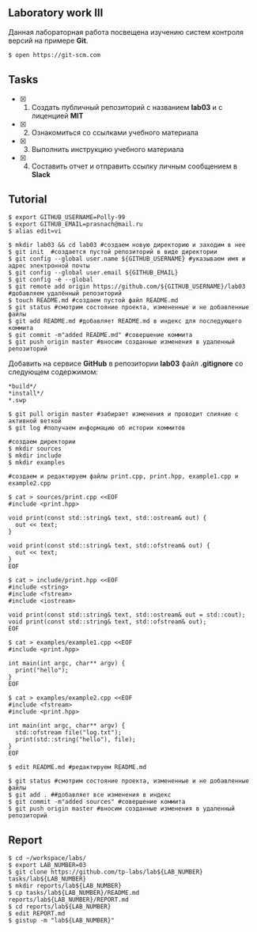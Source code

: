
## Laboratory work III

Данная лабораторная работа посвещена изучению систем контроля версий на примере **Git**.

```bash
$ open https://git-scm.com
```

## Tasks

- [x] 1. Создать публичный репозиторий с названием **lab03** и с лиценцией **MIT**
- [x] 2. Ознакомиться со ссылками учебного материала
- [x] 3. Выполнить инструкцию учебного материала
- [x] 4. Составить отчет и отправить ссылку личным сообщением в **Slack**

## Tutorial

```ShellSession
$ export GITHUB_USERNAME=Polly-99 
$ export GITHUB_EMAIL=prasnach@mail.ru
$ alias edit=vi
```

```ShellSession
$ mkdir lab03 && cd lab03 #создаем новую директорию и заходим в нее
$ git init  #создается пустой репозиторий в виде директории
$ git config --global user.name ${GITHUB_USERNAME} #указываем имя и адрес электронной почты
$ git config --global user.email ${GITHUB_EMAIL}
$ git config -e --global
$ git remote add origin https://github.com/${GITHUB_USERNAME}/lab03 #добавляем удалённый репозиторий
$ touch README.md #создаем пустой файл README.md
$ git status #смотрим состояние проекта, измененные и не добавленные файлы
$ git add README.md #добавляет README.md в индекс для последующего коммита
$ git commit -m"added README.md" #совершение коммита
$ git push origin master #вносим созданные изменения в удаленный репозиторий
```

Добавить на сервисе **GitHub** в репозитории **lab03** файл **.gitignore**
со следующем содержимом:

```ShellSession
*build*/
*install*/
*.swp
```

```ShellSession
$ git pull origin master #забирает изменения и проводит слияние с активной веткой
$ git log #получаем информацию об истории коммитов
```

```ShellSession
#создаем директории
$ mkdir sources
$ mkdir include
$ mkdir examples

#создаем и редактируем файлы print.cpp, print.hpp, example1.cpp и example2.cpp

$ cat > sources/print.cpp <<EOF
#include <print.hpp>

void print(const std::string& text, std::ostream& out) {
  out << text;
}

void print(const std::string& text, std::ofstream& out) {
  out << text;
}
EOF
```

```ShellSession
$ cat > include/print.hpp <<EOF
#include <string>
#include <fstream>
#include <iostream>

void print(const std::string& text, std::ostream& out = std::cout);
void print(const std::string& text, std::ofstream& out);
EOF
```

```ShellSession
$ cat > examples/example1.cpp <<EOF
#include <print.hpp>

int main(int argc, char** argv) {
  print("hello");
}
EOF
```

```ShellSession
$ cat > examples/example2.cpp <<EOF
#include <fstream>
#include <print.hpp>

int main(int argc, char** argv) {
  std::ofstream file("log.txt");
  print(std::string("hello"), file);
}
EOF
```

```ShellSession
$ edit README.md #редактируем README.md
```

```ShellSession
$ git status #смотрим состояние проекта, измененные и не добавленные файлы
$ git add . ##добавляет все изменения в индекс
$ git commit -m"added sources" #совершение коммита
$ git push origin master #вносим созданные изменения в удаленный репозиторий
```

## Report

```ShellSession
$ cd ~/workspace/labs/
$ export LAB_NUMBER=03
$ git clone https://github.com/tp-labs/lab${LAB_NUMBER} tasks/lab${LAB_NUMBER}
$ mkdir reports/lab${LAB_NUMBER}
$ cp tasks/lab${LAB_NUMBER}/README.md reports/lab${LAB_NUMBER}/REPORT.md
$ cd reports/lab${LAB_NUMBER}
$ edit REPORT.md
$ gistup -m "lab${LAB_NUMBER}"
```

